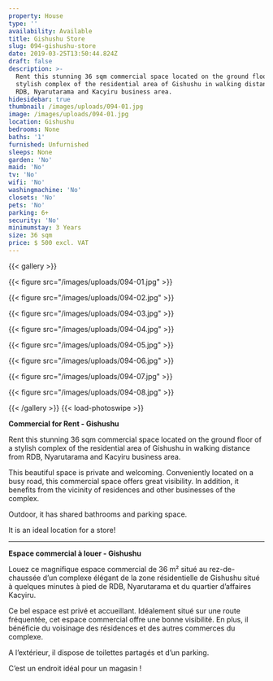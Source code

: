 ```yaml
---
property: House
type: ''
availability: Available
title: Gishushu Store
slug: 094-gishushu-store
date: 2019-03-25T13:50:44.824Z
draft: false
description: >-
  Rent this stunning 36 sqm commercial space located on the ground floor of a
  stylish complex of the residential area of Gishushu in walking distance from
  RDB, Nyarutarama and Kacyiru business area. 
hidesidebar: true
thumbnail: /images/uploads/094-01.jpg
image: /images/uploads/094-01.jpg
location: Gishushu
bedrooms: None
baths: '1'
furnished: Unfurnished
sleeps: None
garden: 'No'
maid: 'No'
tv: 'No'
wifi: 'No'
washingmachine: 'No'
closets: 'No'
pets: 'No'
parking: 6+
security: 'No'
minimumstay: 3 Years
size: 36 sqm
price: $ 500 excl. VAT
---
```

{{< gallery >}} 

{{< figure src="/images/uploads/094-01.jpg" >}} 

{{< figure src="/images/uploads/094-02.jpg" >}}

 {{< figure src="/images/uploads/094-03.jpg" >}} 

{{< figure src="/images/uploads/094-04.jpg" >}}

{{< figure src="/images/uploads/094-05.jpg" >}}

 {{< figure src="/images/uploads/094-06.jpg" >}}

 {{< figure src="/images/uploads/094-07.jpg" >}}

 {{< figure src="/images/uploads/094-08.jpg" >}}

 {{< /gallery >}} {{< load-photoswipe >}}

**Commercial for Rent - Gishushu**

Rent this stunning 36 sqm commercial space located on the ground floor of a stylish complex of the residential area of Gishushu in walking distance from RDB, Nyarutarama and Kacyiru business area. 

This beautiful space is private and welcoming. Conveniently located on a busy road, this commercial space offers great visibility. In addition, it benefits from the vicinity of residences and other businesses of the complex. 

Outdoor, it has shared bathrooms and parking space.

It is an ideal location for a store!

- - -

**Espace commercial à louer - Gishushu**

Louez ce magnifique espace commercial de 36 m² situé au rez-de-chaussée d’un complexe élégant de la zone résidentielle de Gishushu situé à quelques minutes à pied de RDB, Nyarutarama et du quartier d’affaires Kacyiru.

Ce bel espace est privé et accueillant. Idéalement situé sur une route fréquentée, cet espace commercial offre une bonne visibilité. En plus, il bénéficie du voisinage des résidences et des autres commerces du complexe.

A l’extérieur, il dispose de toilettes partagés et d’un parking.

C’est un endroit idéal pour un magasin !
